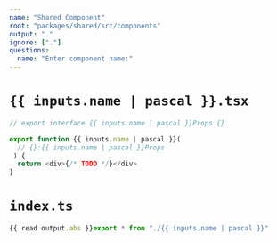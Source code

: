 ```yaml
---
name: "Shared Component"
root: "packages/shared/src/components"
output: "."
ignore: ["."]
questions: 
  name: "Enter component name:"
---
```


# `{{ inputs.name | pascal }}.tsx`

```typescript
// export interface {{ inputs.name | pascal }}Props {}

export function {{ inputs.name | pascal }}(
  // {}:{{ inputs.name | pascal }}Props
 ) {
  return <div>{/* TODO */}</div>
}
```

# `index.ts`

```typescript
{{ read output.abs }}export * from "./{{ inputs.name | pascal }}"
```
